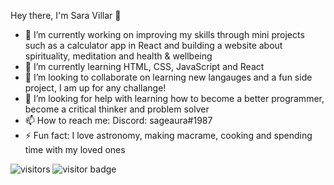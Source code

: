 Hey there, I'm Sara Villar 👋


- 🔭 I’m currently working on improving my skills through mini projects such as a calculator app in React and building a website about spirituality, meditation and health & wellbeing
- 🌱 I’m currently learning HTML, CSS, JavaScript and React
- 👯 I’m looking to collaborate on learning new langauges and a fun side project, I am up for any challange!
- 🤔 I’m looking for help with learning how to become a better programmer, become a critical thinker and problem solver
- 📫 How to reach me: Discord: sageaura#1987
- ⚡ Fun fact: I love astronomy, making macrame, cooking and spending time with my loved ones

![visitors](https://visitor-badge.glitch.me/badge?page_id=sageaura)
![visitor badge](https://visitor-badge.glitch.me/badge?page_id=sageaura.visitor-badge&left_text=Hey%20Visitors&left_color=grey&right_color=~Ash20%Gray)

